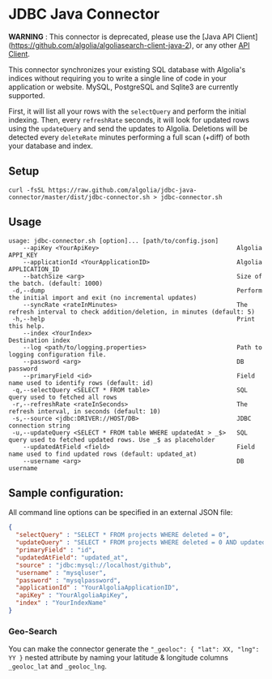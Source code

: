 JDBC Java Connector
===================

**WARNING** : This connector is deprecated, please use the [Java API Client] (https://github.com/algolia/algoliasearch-client-java-2), or any other [API Client](https://www.algolia.com/doc).

This connector synchronizes your existing SQL database with Algolia's indices without requiring you to write a single line of code in your application or website. MySQL, PostgreSQL and Sqlite3 are currently supported.

First, it will list all your rows with the `selectQuery` and perform the initial indexing. Then, every `refreshRate` seconds, it will look for updated rows using the `updateQuery` and send the updates to Algolia. Deletions will be detected every `deleteRate` minutes performing a full scan (+diff) of both your database and index.

Setup
-----
```shell
curl -fsSL https://raw.github.com/algolia/jdbc-java-connector/master/dist/jdbc-connector.sh > jdbc-connector.sh
```

Usage
-----
```shell
usage: jdbc-connector.sh [option]... [path/to/config.json]
    --apiKey <YourApiKey>                                      Algolia APPI_KEY
    --applicationId <YourApplicationID>                        Algolia APPLICATION_ID
    --batchSize <arg>                                          Size of the batch. (default: 1000)
 -d,--dump                                                     Perform the initial import and exit (no incremental updates)
    --syncRate <rateInMinutes>                                 The refresh interval to check addition/deletion, in minutes (default: 5)
 -h,--help                                                     Print this help.
    --index <YourIndex>                                        Destination index
    --log <path/to/logging.properties>                         Path to logging configuration file.
    --password <arg>                                           DB password
    --primaryField <id>                                        Field name used to identify rows (default: id)
 -q,--selectQuery <SELECT * FROM table>                        SQL query used to fetched all rows
 -r,--refreshRate <rateInSeconds>                              The refresh interval, in seconds (default: 10)
 -s,--source <jdbc:DRIVER://HOST/DB>                           JDBC connection string
 -u,--updateQuery <SELECT * FROM table WHERE updatedAt > _$>   SQL query used to fetched updated rows. Use _$ as placeholder
    --updatedAtField <field>                                   Field name used to find updated rows (default: updated_at)
    --username <arg>                                           DB username
```

Sample configuration:
-------------------

All command line options can be specified in an external JSON file:

```json
{
  "selectQuery" : "SELECT * FROM projects WHERE deleted = 0",
  "updateQuery" : "SELECT * FROM projects WHERE deleted = 0 AND updated_at > _$",
  "primaryField" : "id",
  "updatedAtField": "updated_at",
  "source" : "jdbc:mysql://localhost/github",
  "username" : "mysqluser",
  "password" : "mysqlpassword",
  "applicationId" : "YourAlgoliaApplicationID",
  "apiKey" : "YourAlgoliaApiKey",
  "index" : "YourIndexName"
}
```

### Geo-Search

You can make the connector generate the `"_geoloc": { "lat": XX, "lng": YY }` nested attribute by naming your latitude & longitude columns `_geoloc_lat` and `_geoloc_lng`.
